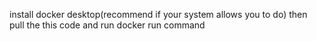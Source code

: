 install docker desktop(recommend if your system allows you to do)
then pull the this code and run docker run command 
